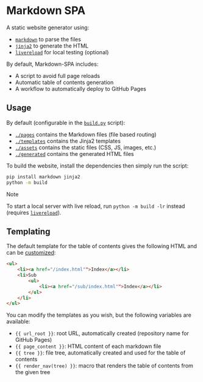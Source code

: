 # Markdown SPA

A static website generator using:
- [`markdown`](https://pypi.org/project/Markdown/) to parse the files
- [`jinja2`](https://jinja.palletsprojects.com/en/2.10.x/) to generate the HTML
- [`livereload`](https://pypi.org/project/livereload/) for local testing (optional)

By default, Markdown-SPA includes:
- A script to avoid full page reloads
- Automatic table of contents generation
- A workflow to automatically deploy to GitHub Pages

## Usage

By default (configurable in the [`build.py`](./build.py) script):
- [`./pages`](./pages) contains the Markdown files (file based routing)
- [`./templates`](./templates) contains the Jinja2 templates
- [`./assets`](./assets) contains the static files (CSS, JS, images, etc.)
- [`./generated`](./generated) contains the generated HTML files

To build the website, install the dependencies then simply run the script:
```bash
pip install markdown jinja2
python -m build
```

> [!NOTE]
> To start a local server with live reload, run `python -m build -lr` instead (requires [`livereload`](https://pypi.org/project/livereload/)).

## Templating

The default template for the table of contents gives the following HTML and can be [customized](./templates/macros.html):
```html
<ul>
    <li><a href="/index.html"">Index</a></li>
    <li>Sub
        <ul>
            <li><a href="/sub/index.html"">Index</a></li>
        </ul>
    </li>
</ul>
```

You can modify the templates as you wish, but the following variables are available:
- `{{ url_root }}`: root URL, automatically created (repository name for GitHub Pages)
- `{{ page_content }}`: HTML content of each markdown file
- `{{ tree }}`: file tree, automatically created and used for the table of contents
- `{{ render_nav(tree) }}`: macro that renders the table of contents from the given tree
